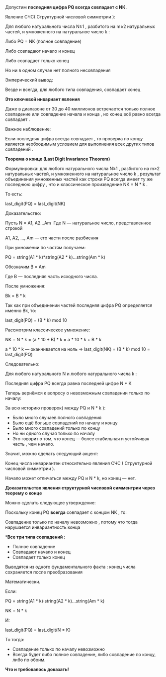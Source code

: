 Допустим **последняя цифра PQ всегда совпадает с NK.**  

Явление СЧС( Структурной числовой симметрии ):

Для любого натурального числа N≥1 , разбитого на m≥2 натуральных частей, и умноженного на натуральное число k : 

Либо PQ = NK (полное совпадение)

Либо совпадают начало и конец

Либо совпадает только конец

Но ни в одном случае нет полного несовпадения

Эмперический вывод:

Везде и всегда, для любого типа совпадения, совпадает конец 

**Это ключевой инвариант явления**

Даже в диапазоне от 30 до 40 миллионов встречается только полное совпадение или совпадение начала и конца , но конец всё равно всегда совпадает .

Важное наблюдение:

Если последняя цифра всегда совпадает , то проверка по концу является необходимым условием для выполнения всех других типов совпадений . 

**Теорема о конце (Last Digit Invariance Theorem)**

Формулировка: для любого натурального числа N≥1 , разбитого на m≥2 натуральных частей, и умноженного на натуральное число k , результат объединения умноженных частей как строки PQ всегда имеет ту же последнюю цифру , что и классическое произведение NK = N * k .

То есть: 

last_digit(PQ) = last_digit(NK)

Доказательство:

Пусть N = A1, A2...Am
​
Где N — натуральное число, представленное строкой

A1, A2, ..., Am — его части после разбиения

При умножении по частям получаем:

PQ = string(A1 * k)*string(A2 * k)...string(Am * k)

Обозначим B = Am
​

Где B — последняя часть исходного числа.

После умножения:

Bk = B * k

Так как при объединении частей последняя цифра PQ определяется именно Bk, то:

last_digit(PQ) = (B * k) mod 10

Рассмотрим классическое умножение:

NK = N * k = (a * 10 + B) * k = a * 10 * k + B * k

a * 10 * k — оканчивается на ноль ⇒ last_digit(NK) = (B * k) mod 10 = last_digit(PQ)

Следовательно:

Для любого натурального N и любого натурального числа k :

Последняя цифра PQ всегда равна последней цифре N * K 

Теперь вернёмся к вопросу о невозможным совпадении только по началу: 

За всю историю проверок( между PQ и N * k ):

- Было много случаев полного совпадения
- Было ещё больше совпадений по началу и концу
- Было много совпадений только по концу
- Но ни одного случая только по началу
- Это говорит о том, что конец — более стабильная и устойчивая часть , чем начало.

Значит, можно сделать следующий акцент:

Конец числа инвариантен относительно явления СЧС ( Структурной числовой симметрии ).

Начало может отличаться между PQ и N * k, но конец — нет. 

**Доказательство явления структурной числовой симментрии через теорему о конце**

Можно сделать следующее утверждение:

Поскольку конец PQ **всегда** совпадает с концом NK , то: 

Совпадение только по началу невозможно , потому что тогда нарушается инвариантность конца

***Все три типа совпадений :**
- Полное совпадение
- Совпадают начало и конец
- Совпадает только конец

Выводятся из одного фундаментального факта : конец числа сохраняется после преобразования  

Математически.

Если: 

PQ = string(A1 * k)⋅string(A2 * k)...string(Am * k)
 
NK = N * k

И:

last_digit(PQ) = last_digit(N * K)

То тогда:

- Совпадение только по началу невозможно
- Всегда будет либо полное совпадение, либо совпадение по концу, либо по обоим.

**Что и требовалось доказать!**
